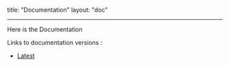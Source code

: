 title: "Documentation"
layout: "doc"

---


Here is the Documentation

Links to documentation versions :

* [Latest](version-master)
